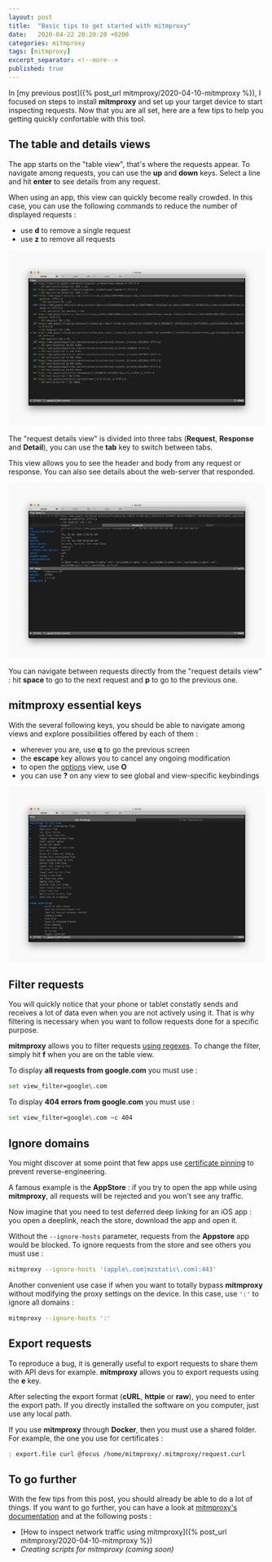 ```yaml
---
layout: post
title:  "Basic tips to get started with mitmproxy"
date:   2020-04-22 20:20:20 +0200
categories: mitmproxy
tags: [mitmproxy]
excerpt_separator: <!--more-->
published: true
---
```


In [my previous post]({% post_url mitmproxy/2020-04-10-mitmproxy %}), I focused on steps to install **mitmproxy** and set up your target device to start inspecting requests. Now that you are all set, here are a few tips to help you getting quickly confortable with this tool.

<!--more-->

## The table and details views

The app starts on the "table view", that's where the requests appear. To navigate among requests, you can use the **up** and **down** keys. Select a line and hit **enter** to see details from any request.

When using an app, this view can quickly become really crowded. In this case, you can use the following commands to reduce the number of displayed requests  : 

- use **d** to remove a single request
- use **z** to remove all requests

![Table view](/assets/images/mitmproxy/table-view.jpg)

The "request details view" is divided into three tabs (**Request**, **Response** and **Detail**), you can use the **tab** key to switch between tabs. 

This view allows you to see the header and body from any request or response. You can also see details about the web-server that responded.

![Details view](/assets/images/mitmproxy/details-view.jpg)

You can navigate between requests directly from the "request details view" : hit **space** to go to the next request and **p** to go to the previous one.

## mitmproxy essential keys

With the several following keys, you should be able to navigate among views and explore possibilities offered by each of them :

- wherever you are, use **q** to go the previous screen
- the **escape** key allows you to cancel any ongoing modification
- to open the <a href="https://docs.mitmproxy.org/stable/concepts-options/" target="_blank">options</a> view, use **O**
- you can use **?** on any view to see global and view-specific keybindings

![Keybindings](/assets/images/mitmproxy/keybindings.jpg)

## Filter requests

You will quickly notice that your phone or tablet constatly sends and receives a lot of data even when you are not actively using it. That is why filtering is necessary when you want to follow requests done for a specific purpose.

**mitmproxy** allows you to filter requests <a href="https://docs.mitmproxy.org/stable/concepts-filters/" target="_blank">using regexes</a>. To change the filter, simply hit **f** when you are on the table view.

To display **all requests from google.com** you must use : 

```bash
set view_filter=google\.com
```

To display **404 errors from google.com** you must use : 

```bash
set view_filter=google\.com ~c 404
```

## Ignore domains

You might discover at some point that few apps use <a href="https://owasp.org/www-community/controls/Certificate_and_Public_Key_Pinning" target="_blank">certificate pinning</a> to prevent reverse-engineering. 

A famous example is the **AppStore** : if you try to open the app while using **mitmproxy**, all requests will be rejected and you won't see any traffic.

Now imagine that you need to test deferred deep linking for an iOS app : you open a deeplink, reach the store, download the app and open it. 

Without the `--ignore-hosts` parameter, requests from the **Appstore** app would be blocked. To ignore requests from the store and see others you must use : 
```bash
mitmproxy --ignore-hosts '(apple\.com|mzstatic\.com):443'
```

Another convenient use case if when you want to totally bypass **mitmproxy** without modifying the proxy settings on the device. In this case, use `':'` to ignore all domains : 
```bash
mitmproxy --ignore-hosts ':'
```

## Export requests

To reproduce a bug, it is generally useful to export requests to share them with API devs for example. **mitmproxy** allows you to export requests using the **e** key.

After selecting the export format (**cURL**, **httpie** or **raw**), you need to enter the export path. If you directly installed the software on you computer, just use any local path.

If you use **mitmproxy** through **Docker**, then you must use a shared folder. For example, the one you use for certificates : 

```bash
: export.file curl @focus /home/mitmproxy/.mitmproxy/request.curl
```

## To go further

With the few tips from this post, you should already be able to do a lot of things. If you want to go further, you can have a look at <a href="https://docs.mitmproxy.org/stable/" target="_blank">mitmproxy's documentation</a> and at the following posts : 

- [How to inspect network traffic using mitmproxy]({% post_url mitmproxy/2020-04-10-mitmproxy %})
- _Creating scripts for mitmproxy (coming soon)_
